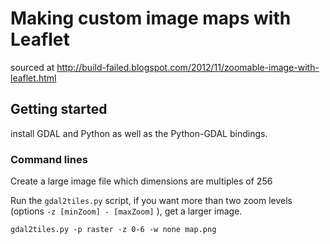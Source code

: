 # Making custom image maps with Leaflet

sourced at http://build-failed.blogspot.com/2012/11/zoomable-image-with-leaflet.html

## Getting started

install GDAL and Python as well as the Python-GDAL bindings.

### Command lines

Create a large image file which dimensions are multiples of 256

Run the `gdal2tiles.py` script, if you want more than two zoom levels (options `-z [minZoom] - [maxZoom]` ), get a larger image.

`gdal2tiles.py -p raster -z 0-6 -w none map.png`
